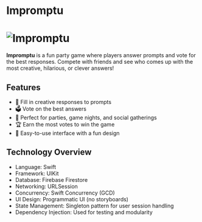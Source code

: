 # Impromptu
# ![Impromptu](https://shanebrelesky.carrd.co/assets/images/image02.jpg?v=d59c06bc)

**Impromptu** is a fun party game where players answer prompts and vote for the best responses. Compete with friends and see who comes up with the most creative, hilarious, or clever answers!

## Features

- 📝 Fill in creative responses to prompts  
- 🗳️ Vote on the best answers  
- 🎉 Perfect for parties, game nights, and social gatherings  
- 🏆 Earn the most votes to win the game  
- 📱 Easy-to-use interface with a fun design 

## Technology Overview

- Language: Swift
- Framework: UIKit
- Database: Firebase Firestore
- Networking: URLSession
- Concurrency: Swift Concurrency (GCD)
- UI Design: Programmatic UI (no storyboards)
- State Management: Singleton pattern for user session handling
- Dependency Injection: Used for testing and modularity
